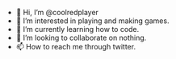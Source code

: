 - 👋 Hi, I’m @coolredplayer
- 👀 I’m interested in playing and making games.
- 🌱 I’m currently learning how to code.
- 💞️ I’m looking to collaborate on nothing.
- 📫 How to reach me through twitter.

<!---
coolredplayer/coolredplayer is a ✨ special ✨ repository because its `README.md` (this file) appears on your GitHub profile.
You can click the Preview link to take a look at your changes.
--->
